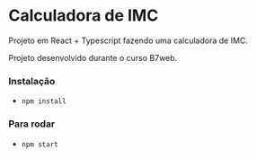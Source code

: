 # Calculadora de IMC

Projeto em React + Typescript fazendo uma calculadora de IMC.

Projeto desenvolvido durante o curso B7web.

### Instalação
- `npm install`

### Para rodar
- `npm start`